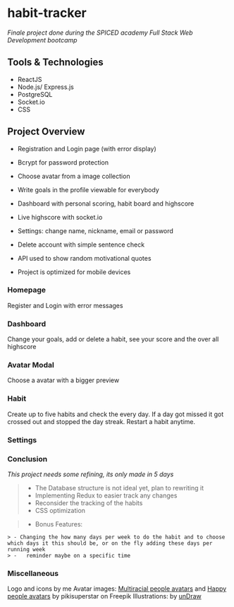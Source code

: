 # habit-tracker

_Finale project done during the SPICED academy Full Stack Web Development bootcamp_

## Tools & Technologies

-   ReactJS
-   Node.js/ Express.js
-   PostgreSQL
-   Socket.io
-   CSS

## Project Overview

-   Registration and Login page (with error display)
-   Bcrypt for password protection
-   Choose avatar from a image collection
-   Write goals in the profile viewable for everybody
-   Dashboard with personal scoring, habit board and highscore
-   Live highscore with socket.io
-   Settings: change name, nickname, email or password
-   Delete account with simple sentence check
-   API used to show random motivational quotes

-   Project is optimized for mobile devices

### Homepage

Register and Login with error messages

### Dashboard

Change your goals, add or delete a habit, see your score and the over all highscore

### Avatar Modal

Choose a avatar with a bigger preview

### Habit

Create up to five habits and check the every day. If a day got missed it got crossed out and stopped the day streak. Restart a habit anytime.

### Settings

### Conclusion

_This project needs some refining, its only made in 5 days_

> -   The Database structure is not ideal yet, plan to rewriting it
> -   Implementing Redux to easier track any changes
> -   Reconsider the tracking of the habits
> -   CSS optimization

> -   Bonus Features:

    > - Changing the how many days per week to do the habit and to choose which days it this should be, or on the fly adding these days per running week
    > -   reminder maybe on a specific time

### Miscellaneous

Logo and icons by me
Avatar images: <a href="https://www.freepik.com/free-vector/happy-people-avatars_7085154.htm#query=profile&position=48&from_view=keyword">Multiracial people avatars</a> and
<a href="https://www.freepik.com/free-vector/multiracial-people-avatars_7085153.htm#query=profile&position=26&from_view=keyword">Happy people avatars</a> by pikisuperstar on Freepik
Illustrations: by <a href="https://undraw.co/">unDraw</a>
